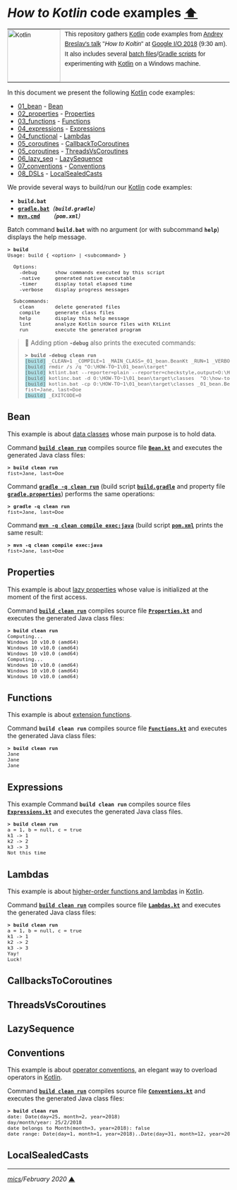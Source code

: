 # <span id="top">*How to Kotlin* code examples</span> <span style="size:30%;"><a href="../README.md">⬆</a></span>

<table style="font-family:Helvetica,Arial;font-size:14px;line-height:1.6;">
  <tr>
  <td style="border:0;padding:0 10px 0 0;min-width:120px;"><a href="https://kotlinlang.org/"><img src="https://kotlinlang.org/assets/images/open-graph/kotlin_250x250.png" width="120" alt="Kotlin"/></a></td>
  <td style="border:0;padding:0;vertical-align:text-top;">This repository gathers <a href="https://kotlinlang.org/">Kotlin</a> code examples from <a href="https://events.google.com/io2018/schedule/?section=may-10&sid=7387180b-b1dd-49c3-bddf-de3f87ae1990">Andrey Breslav's talk</a> "<i>How to Koltin</i>" at <a href="https://events.google.com/io2018/schedule/?section=may-10">Google I/O 2018</a>  (9:30 am).<br/>
  It also includes several <a href="https://en.wikibooks.org/wiki/Windows_Batch_Scripting">batch files</a>/<a href="https://docs.gradle.org/current/userguide/writing_build_scripts.html">Gradle scripts</a> for experimenting with <a href="https://kotlinlang.org/">Kotlin</a> on a Windows machine.
  </td>
  </tr>
</table>

In this document we present the following [Kotlin] code examples:

- [01_bean](01_bean/) - [Bean](#bean)
- [02_properties](02_properties/) - [Properties](#properties)
- [03_functions](03_functions/) - [Functions](#functions)
- [04_expressions](04_expressions/) - [Expressions](#expressions)
- [04_functional](04_functional/) - [Lambdas](#lambdas)
- [05_coroutines](05_coroutines/) - [CallbackToCoroutines](#callbacks)
- [05_coroutines](05_coroutines/) - [ThreadsVsCoroutines](#threads)
- [06_lazy_seq](06_lazy_seq) - [LazySequence](#lazy_sequence)
- [07_conventions](07_conventions) - [Conventions](#conventions)
- [08_DSLs](09_DSLs) - [LocalSealedCasts](#local_sealed_casts)

We provide several ways to build/run our [Kotlin] code examples:
- **`build.bat`**
- [**`gradle.bat`**][gradle_cli]&nbsp;&nbsp;*(**`build.gradle`**)*
- [**`mvn.cmd`**][mvn_cli]&nbsp;&nbsp;&nbsp;&nbsp;&nbsp;&nbsp;&nbsp;&nbsp;*(**`pom.xml`**)*

Batch command **`build.bat`** with no argument (or with subcommand **`help`**) displays the help message.

<pre style="font-size:80%;">
<b>&gt; build</b>
Usage: build { &lt;option&gt; | &lt;subcommand&gt; }

  Options:
    -debug      show commands executed by this script
    -native     generated native executable
    -timer      display total elapsed time
    -verbose    display progress messages

  Subcommands:
    clean       delete generated files
    compile     generate class files
    help        display this help message
    lint        analyze Kotlin source files with KtLint
    run         execute the generated program
</pre>

> **:mag_right:** Adding ption **`-debug`**  also prints the executed commands:
>
> <pre style="font-size:80%;">
> <b>&gt; build -debug clean run</b>
> <span style="background-color:#B0E0E6">[build]</span> _CLEAN=1 _COMPILE=1 _MAIN_CLASS=_01_bean.BeanKt _RUN=1 _VERBOSE=0
> <span style="background-color:#B0E0E6">[build]</span> rmdir /s /q "O:\HOW-TO~1\01_bean\target"
> <span style="background-color:#B0E0E6">[build]</span> ktlint.bat --reporter=plain --reporter=checkstyle,output=O:\HOW-TO~1\01_bean\target\ktlint-report.xml  "O:\how-to-kotlin\01_bean\src\main\kotlin\Bean.kt"
> <span style="background-color:#B0E0E6">[build]</span> kotlinc.bat -d O:\HOW-TO~1\01_bean\target\classes  "O:\how-to-kotlin\01_bean\src\main\kotlin\Bean.kt"
> <span style="background-color:#B0E0E6">[build]</span> kotlin.bat -cp O:\HOW-TO~1\01_bean\target\classes _01_bean.BeanKt
> fist=Jane, last=Doe
> <span style="background-color:#B0E0E6">[build]</span> _EXITCODE=0
> </pre>

## <span id="bean">Bean</span>

This example is about [data classes][kotlin_data_classes] whose main purpose is to hold data.

Command [**`build clean run`**](01_bean/build.bat) compiles source file [**`Bean.kt`**](01_bean/src/main/kotlin/Bean.kt) and executes the generated Java class files:

<pre style="font-size:80%;">
<b>&gt; build clean run</b>
fist=Jane, last=Doe
</pre>

Command [**`gradle -q clean run`**][gradle_cli] (build script [**`build.gradle`**](01_bean/build.gradle) and property file [**`gradle.properties`**](01_bean/gradle.properties)) performs the same operations:

<pre style="font-size:80%;">
<b>&gt; gradle -q clean run</b>
fist=Jane, last=Doe
</pre>

Command [**`mvn -q clean compile exec:java`**][mvn_cli] (build script [**`pom.xml`**](01_bean/pom.xml) prints the same result:

<pre style="font-size:80%;">
<b>&gt; mvn -q clean compile exec:java</b>
fist=Jane, last=Doe
</pre>

## <span id="properties">Properties</span>

This example is about [lazy properties][kotlin_lazy_props] whose value is initialized at the moment of the first access.

Command [**`build clean run`**](02_properties/build.bat) compiles source file [**`Properties.kt`**](02_properties/src/main/kotlin/Properties.kt) and executes the generated Java class files:

<pre style="font-size:80%;">
<b>&gt; build clean run</b>
Computing...
Windows 10 v10.0 (amd64)
Windows 10 v10.0 (amd64)
Windows 10 v10.0 (amd64)
Computing...
Windows 10 v10.0 (amd64)
Windows 10 v10.0 (amd64)
Windows 10 v10.0 (amd64)
</pre>

## <span id="functions">Functions</span>

This example is about [extension functions][kotlin_extensions].

Command **`build clean run`** compiles source file [**`Functions.kt`**](03_functions/src/main/kotlin/Functions.kt) and executes the generated Java class files:

<pre style="font-size:80%;">
<b>&gt; build clean run</b>
Jane
Jane
Jane
</pre>

## <span id="expressions">Expressions</span>

This example 
Command **`build clean run`** compiles source files [**`Expressions.kt`**](04_expressions/src/main/kotlin/Expressions.kt) and executes the generated Java class files.

<pre style="font-size:80%;">
<b>&gt; build clean run</b>
a = 1, b = null, c = true
k1 -> 1
k2 -> 2
k3 -> 3
Not this time
</pre>

## <span id="lambdas">Lambdas</span>

This example is about [higher-order functions and lambdas][kotlin_lambdas] in [Kotlin].

Command [**`build clean run`**](04_functional/build.bat) compiles source file [**`Lambdas.kt`**](04_functional/src/main/kotlin/Lambdas.kt) and executes the generated Java class files:

<pre style="font-size:80%;">
<b>&gt; build clean run</b>
a = 1, b = null, c = true
k1 -> 1
k2 -> 2
k3 -> 3
Yay!
Luck!
</pre>

## <span id="callbacks">CallbacksToCoroutines</span>

## <span id="threads">ThreadsVsCoroutines</span>

## <span id="lazy_sequence">LazySequence</span>

## <span id="conventions">Conventions</span>

This example is about [operator conventions][kotlin_conventions], an elegant way to overload operators in [Kotlin][kotlin].

Command [**`build clean run`**](07_conventions/build.bat) compiles source file [**`Conventions.kt`**](07_conventions/src/main/kotlin/Conventions.kt) and executes the generated Java class files:

<pre style="font-size:80%;">
<b>&gt; build clean run</b>
date: Date(day=25, month=2, year=2018)
day/month/year: 25/2/2018
date belongs to Month(month=3, year=2018): false
date range: Date(day=1, month=1, year=2018)..Date(day=31, month=12, year=2018)
</pre>

## <span id="local_sealed_casts">LocalSealedCasts</span>

<!--
## <span id="footnotes">Footnotes</span>

<a name="footnote_01">[1]</a> ***Available targets*** [↩](#anchor_01)

<p style="margin:0 0 1em 20px;">
</p>
-->

***

*[mics](https://lampwww.epfl.ch/~michelou/)/February 2020* [**&#9650;**](#top)
<span id="bottom">&nbsp;</span>

[gradle_cli]: https://docs.gradle.org/current/userguide/command_line_interface.html
[kotlin]: https://kotlinlang.org/
[kotlin_conventions]: https://kotlinlang.org/docs/reference/operator-overloading.html
[kotlin_data_classes]: https://kotlinlang.org/docs/reference/data-classes.html
[kotlin_extensions]: https://kotlinlang.org/docs/tutorials/kotlin-for-py/extension-functionsproperties.html
[kotlin_lambdas]: https://kotlinlang.org/docs/reference/lambdas.html
[kotlin_lazy_props]: https://www.kotlindevelopment.com/lazy-property/
[mvn_cli]: https://maven.apache.org/ref/3.6.3/maven-embedder/cli.html

